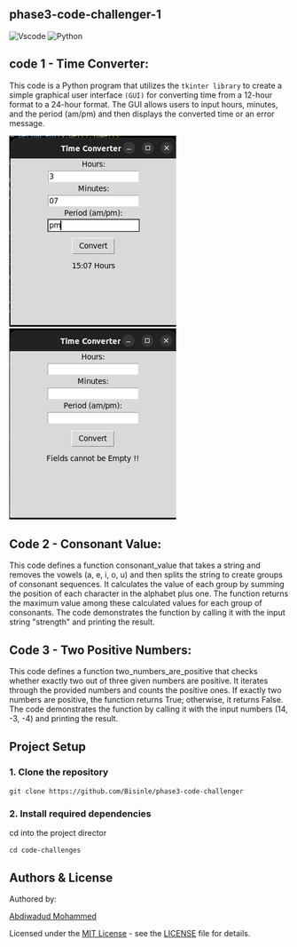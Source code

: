 ## phase3-code-challenger-1

![Vscode](https://img.shields.io/badge/VSCode-0078D4?style=for-the-badge&logo=visual%20studio%20code&logoColor=white)
![Python](https://img.shields.io/badge/Python-FFD43B?style=for-the-badge&logo=python&logoColor=blue)

## code 1 - Time Converter:

This code is a Python program that utilizes the `tkinter library` to create a simple graphical user interface `(GUI)` for converting time from a 12-hour format to a 24-hour format. The GUI allows users to input hours, minutes, and the period (am/pm) and then displays the converted time or an error message.

<img src="./src/images/results.png"> <img src="./src/images/error.png" >

## Code 2 - Consonant Value:

This code defines a function consonant_value that takes a string and removes the vowels (a, e, i, o, u) and then splits the string to create groups of consonant sequences. It calculates the value of each group by summing the position of each character in the alphabet plus one. The function returns the maximum value among these calculated values for each group of consonants. The code demonstrates the function by calling it with the input string "strength" and printing the result.

## Code 3 - Two Positive Numbers:

This code defines a function two_numbers_are_positive that checks whether exactly two out of three given numbers are positive. It iterates through the provided numbers and counts the positive ones. If exactly two numbers are positive, the function returns True; otherwise, it returns False. The code demonstrates the function by calling it with the input numbers (14, -3, -4) and printing the result.

## Project Setup

### 1. Clone the repository

```
git clone https://github.com/Bisinle/phase3-code-challenger

```

### 2. Install required dependencies

cd into the project director

```
cd code-challenges
```

## Authors & License

Authored by:

[Abdiwadud Mohammed](https://github.com/Bisinle)

Licensed under the [MIT License](LICENSE) - see the [LICENSE](LICENSE) file for details.
